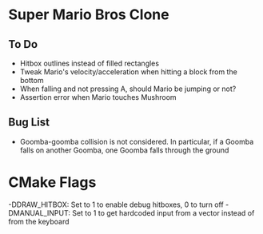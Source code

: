# Super Mario Bros Clone

## To Do
* Hitbox outlines instead of filled rectangles
* Tweak Mario's velocity/acceleration when hitting a block from the bottom
* When falling and not pressing A, should Mario be jumping or not?
* Assertion error when Mario touches Mushroom

## Bug List
* Goomba-goomba collision is not considered. In particular, if a Goomba falls
on another Goomba, one Goomba falls through the ground

# CMake Flags
-DDRAW_HITBOX: Set to 1 to enable debug hitboxes, 0 to turn off
-DMANUAL_INPUT: Set to 1 to get hardcoded input from a vector instead of
from the keyboard
